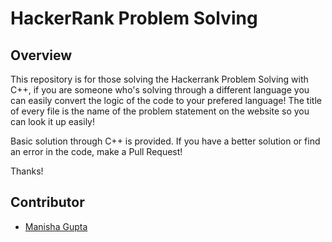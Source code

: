 # HackerRank Problem Solving

## Overview
This repository is for those solving the Hackerrank Problem Solving with C++, if you are someone who's solving through a different language you can easily convert the logic of the code to your prefered language!
The title of every file is the name of the problem statement on the website so you can look it up easily! 

Basic solution through C++ is provided.
If you have a better solution or find an error in the code, make a Pull Request!

Thanks!


## Contributor
- [Manisha Gupta](https://manisha069.github.io/) 
